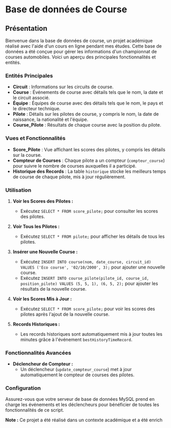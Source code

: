 # Base de données de Course

## Présentation

Bienvenue dans la base de données de course, un projet académique réalisé avec l'aide d'un cours en ligne pendant mes études. Cette base de données a été conçue pour gérer les informations d'un championnat de courses automobiles. Voici un aperçu des principales fonctionnalités et entités.

### Entités Principales

- **Circuit** : Informations sur les circuits de course.
- **Course** : Événements de course avec détails tels que le nom, la date et le circuit associé.
- **Équipe** : Équipes de course avec des détails tels que le nom, le pays et le directeur technique.
- **Pilote** : Détails sur les pilotes de course, y compris le nom, la date de naissance, la nationalité et l'équipe.
- **Course_Pilote** : Résultats de chaque course avec la position du pilote.

### Vues et Fonctionnalités

- **Score_Pilote** : Vue affichant les scores des pilotes, y compris les détails sur la course.
- **Compteur de Courses** : Chaque pilote a un compteur (`compteur_course`) pour suivre le nombre de courses auxquelles il a participé.
- **Historique des Records** : La table `historique` stocke les meilleurs temps de course de chaque pilote, mis à jour régulièrement.

### Utilisation

1. **Voir les Scores des Pilotes :**
   - Exécutez `SELECT * FROM score_pilote;` pour consulter les scores des pilotes.

2. **Voir Tous les Pilotes :**
   - Exécutez `SELECT * FROM pilote;` pour afficher les détails de tous les pilotes.

3. **Insérer une Nouvelle Course :**
   - Exécutez `INSERT INTO course(nom, date_course, circuit_id) VALUES ('Eco course', '02/10/2000', 3);` pour ajouter une nouvelle course.
   - Exécutez `INSERT INTO course_pilote(pilote_id, course_id, position_pilote) VALUES (5, 5, 1), (6, 5, 2);` pour ajouter les résultats de la nouvelle course.

4. **Voir les Scores Mis à Jour :**
   - Exécutez `SELECT * FROM score_pilote;` pour voir les scores des pilotes après l'ajout de la nouvelle course.

5. **Records Historiques :**
   - Les records historiques sont automatiquement mis à jour toutes les minutes grâce à l'événement `bestHistoryTimeRecord`.

### Fonctionnalités Avancées

- **Déclencheur de Compteur :**
   - Un déclencheur (`update_compteur_course`) met à jour automatiquement le compteur de courses des pilotes.

### Configuration

Assurez-vous que votre serveur de base de données MySQL prend en charge les événements et les déclencheurs pour bénéficier de toutes les fonctionnalités de ce script.

**Note :** Ce projet a été réalisé dans un contexte académique et a été enrich
